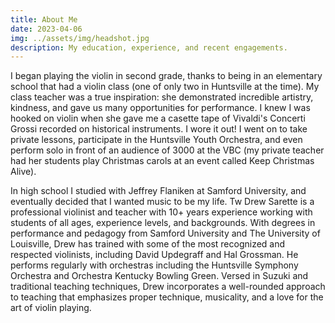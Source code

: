 ```yaml
---
title: About Me
date: 2023-04-06
img: ../assets/img/headshot.jpg
description: My education, experience, and recent engagements.
---
```


I began playing the violin in second grade, thanks to being in an elementary school that had a violin class (one of only two in Huntsville at the time). My class teacher was a true inspiration: she demonstrated incredible artistry, kindness, and gave us many opportunities for performance. I knew I was hooked on violin when she gave me a casette tape of Vivaldi's Concerti Grossi recorded on historical instruments. I wore it out! I went on to take private lessons, participate in the Huntsville Youth Orchestra, and even perform solo in front of an audience of 3000 at the VBC (my private teacher had her students play Christmas carols at an event called Keep Christmas Alive).

In high school I studied with Jeffrey Flaniken at Samford University, and eventually decided that I wanted music to be my life. Tw
Drew Sarette is a professional violinist and teacher with 10+ years experience working with students of all ages, experience levels, and backgrounds. With degrees in performance and pedagogy from Samford University and The University of Louisville, Drew has trained with some of the most recognized and respected violinists, including David Updegraff and Hal Grossman. He performs regularly with orchestras including the Huntsville Symphony Orchestra and Orchestra Kentucky Bowling Green. Versed in Suzuki and traditional teaching techniques, Drew incorporates a well-rounded approach to teaching that emphasizes proper technique, musicality, and a love for the art of violin playing.